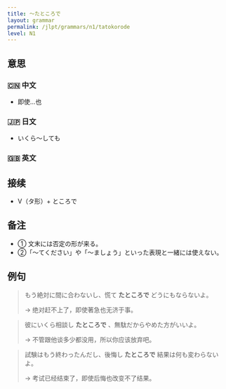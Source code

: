 ```yaml
---
title: 〜たところで
layout: grammar
permalink: /jlpt/grammars/n1/tatokorode
level: N1
---
```


## 意思

### 🇨🇳 中文

- 即使…也

### 🇯🇵 日文

- いくら〜しても

### 🇬🇧 英文


## 接续

- V（タ形）+ ところで

## 备注

- ① 文末には否定の形が来る。
- ②「〜てください」や「〜ましょう」といった表現と一緒には使えない。

## 例句

> もう絶対に間に合わないし、慌て **たところで** どうにもならないよ。
>
> → 绝对赶不上了，即使著急也无济于事。

> 彼にいくら相談し **たところで** 、無駄だからやめた方がいいよ。
>
> → 不管跟他谈多少都没用，所以你应该放弃吧。

> 試験はもう終わったんだし、後悔し **たところで** 結果は何も変わらないよ。
>
> → 考试已经结束了，即使后悔也改变不了结果。

